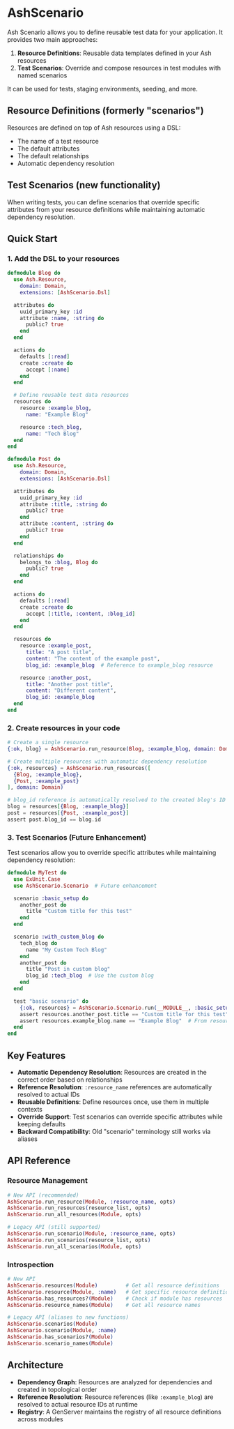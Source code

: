 # AshScenario

Ash Scenario allows you to define reusable test data for your application. It provides two main approaches:

1. **Resource Definitions**: Reusable data templates defined in your Ash resources
2. **Test Scenarios**: Override and compose resources in test modules with named scenarios

It can be used for tests, staging environments, seeding, and more.

## Resource Definitions (formerly "scenarios")
Resources are defined on top of Ash resources using a DSL:
- The name of a test resource
- The default attributes  
- The default relationships
- Automatic dependency resolution

## Test Scenarios (new functionality)
When writing tests, you can define scenarios that override specific attributes from your resource definitions while maintaining automatic dependency resolution.


## Quick Start

### 1. Add the DSL to your resources

```elixir
defmodule Blog do
  use Ash.Resource,
    domain: Domain,
    extensions: [AshScenario.Dsl]

  attributes do
    uuid_primary_key :id
    attribute :name, :string do
      public? true
    end
  end

  actions do
    defaults [:read]
    create :create do
      accept [:name]
    end
  end

  # Define reusable test data resources
  resources do
    resource :example_blog,
      name: "Example Blog"

    resource :tech_blog,  
      name: "Tech Blog"
  end
end

defmodule Post do
  use Ash.Resource,
    domain: Domain,
    extensions: [AshScenario.Dsl]

  attributes do
    uuid_primary_key :id
    attribute :title, :string do
      public? true
    end
    attribute :content, :string do
      public? true
    end
  end

  relationships do
    belongs_to :blog, Blog do
      public? true
    end
  end

  actions do
    defaults [:read]
    create :create do
      accept [:title, :content, :blog_id]
    end
  end

  resources do
    resource :example_post,
      title: "A post title",
      content: "The content of the example post",
      blog_id: :example_blog  # Reference to example_blog resource

    resource :another_post,
      title: "Another post title", 
      content: "Different content",
      blog_id: :example_blog
  end
end
```

### 2. Create resources in your code

```elixir
# Create a single resource
{:ok, blog} = AshScenario.run_resource(Blog, :example_blog, domain: Domain)

# Create multiple resources with automatic dependency resolution  
{:ok, resources} = AshScenario.run_resources([
  {Blog, :example_blog},
  {Post, :example_post}
], domain: Domain)

# blog_id reference is automatically resolved to the created blog's ID
blog = resources[{Blog, :example_blog}]
post = resources[{Post, :example_post}]
assert post.blog_id == blog.id
```

### 3. Test Scenarios (Future Enhancement)

Test scenarios allow you to override specific attributes while maintaining dependency resolution:

```elixir
defmodule MyTest do
  use ExUnit.Case
  use AshScenario.Scenario  # Future enhancement

  scenario :basic_setup do
    another_post do
      title "Custom title for this test"
    end
  end

  scenario :with_custom_blog do
    tech_blog do
      name "My Custom Tech Blog"  
    end
    another_post do
      title "Post in custom blog"
      blog_id :tech_blog  # Use the custom blog
    end
  end

  test "basic scenario" do
    {:ok, resources} = AshScenario.Scenario.run(__MODULE__, :basic_setup)
    assert resources.another_post.title == "Custom title for this test"
    assert resources.example_blog.name == "Example Blog"  # From resource defaults
  end
end
```

## Key Features

- **Automatic Dependency Resolution**: Resources are created in the correct order based on relationships
- **Reference Resolution**: `:resource_name` references are automatically resolved to actual IDs
- **Reusable Definitions**: Define resources once, use them in multiple contexts
- **Override Support**: Test scenarios can override specific attributes while keeping defaults
- **Backward Compatibility**: Old "scenario" terminology still works via aliases

## API Reference

### Resource Management

```elixir
# New API (recommended)
AshScenario.run_resource(Module, :resource_name, opts)
AshScenario.run_resources(resource_list, opts) 
AshScenario.run_all_resources(Module, opts)

# Legacy API (still supported)  
AshScenario.run_scenario(Module, :resource_name, opts)
AshScenario.run_scenarios(resource_list, opts)
AshScenario.run_all_scenarios(Module, opts)
```

### Introspection

```elixir
# New API
AshScenario.resources(Module)         # Get all resource definitions
AshScenario.resource(Module, :name)   # Get specific resource definition
AshScenario.has_resources?(Module)    # Check if module has resources
AshScenario.resource_names(Module)    # Get all resource names

# Legacy API (aliases to new functions)
AshScenario.scenarios(Module)
AshScenario.scenario(Module, :name) 
AshScenario.has_scenarios?(Module)
AshScenario.scenario_names(Module)
```

## Architecture

- **Dependency Graph**: Resources are analyzed for dependencies and created in topological order
- **Reference Resolution**: Resource references (like `:example_blog`) are resolved to actual resource IDs at runtime
- **Registry**: A GenServer maintains the registry of all resource definitions across modules
